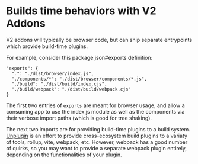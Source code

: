 # Builds time behaviors with V2 Addons

V2 addons will typically be browser code, but can ship separate entrypoints which provide build-time plugins.

For example, consider this package.json#exports definition:
```
"exports": {
  ".": "./dist/browser/index.js",
  "./components/*": "./dist/browser/components/*.js",
  "./build": "./dist/build/index.cjs",
  "./build/webpack": "./dist/build/webpack.cjs"
}
```

The first two entries of `exports` are meant for browser usage, and allow a consuming app to use the index.js module as well as the components via their verbose import paths (which is good for tree shaking).

The next two imports are for providing build-time plugins to a build system. [Unplugin](https://github.com/unjs/unplugin/) is an effort to provide cross-ecosystem build plugins to a variaty of tools, rollup, vite, webpack, etc. 
However, webpack has a good number of quirks, so you may want to provide a separate webpack plugin entirely, depending on the functionalities of your plugin.

